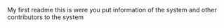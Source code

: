 My first readme
this is were you put information of the system 
and other contributors to the system
